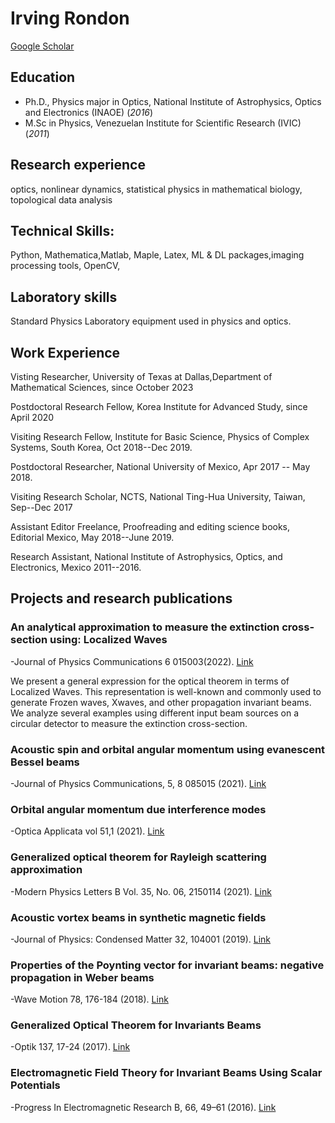 # Irving Rondon

[Google Scholar ](https://scholar.google.com/citations?user=WnYWh7UAAAAJ&hl=en&oi=ao)

## Education
- Ph.D., Physics major in Optics, National Institute of Astrophysics, Optics and Electronics (INAOE) (_2016_)
- M.Sc in Physics, Venezuelan Institute for Scientific Research  (IVIC) (_2011_)

## Research experience 
optics, nonlinear dynamics, statistical physics in mathematical biology, topological data analysis

## Technical Skills: 
Python, Mathematica,Matlab, Maple, Latex, ML & DL packages,imaging processing tools, OpenCV,
## Laboratory skills
Standard Physics Laboratory equipment used in physics and optics.

## Work Experience
Visting Researcher, University of Texas at Dallas,Department of Mathematical Sciences, since October 2023

Postdoctoral Research Fellow,  Korea Institute for Advanced Study, since April 2020

Visiting Research Fellow, Institute for Basic Science, Physics of Complex Systems,
South Korea, Oct  2018--Dec 2019.

Postdoctoral Researcher, National University of Mexico, Apr  2017 -- May 2018.

Visiting Research  Scholar, NCTS, National Ting-Hua University, Taiwan, Sep--Dec 2017

Assistant Editor Freelance, Proofreading  and editing science books, Editorial Mexico, May 2018--June 2019.

Research Assistant, National Institute of Astrophysics, Optics, and Electronics, Mexico	2011--2016.



## Projects and   research publications
### An analytical approximation to measure the extinction cross-section using: Localized Waves
-Journal of Physics Communications 6 015003(2022).
[Link](https://iopscience.iop.org/article/10.1088/2399-6528/ac3ec4)

We present a general expression for the optical theorem in terms of Localized Waves. This representation is well-known and commonly used to generate Frozen waves, Xwaves, and other propagation invariant beams. We analyze several examples using different input beam sources on a circular detector to measure the extinction cross-section.


### Acoustic spin and  orbital angular momentum  using  evanescent Bessel beams
-Journal of Physics Communications,  5, 8 085015 (2021).
[Link](https://iopscience.iop.org/article/10.1088/2399-6528/ac1e24/meta)

### Orbital angular momentum  due interference modes
-Optica Applicata  vol 51,1 (2021).
[Link](https://opticaapplicata.pwr.edu.pl/files/pdf/2021/no1/optappl_5101p59.pdf) 


### Generalized optical theorem for Rayleigh scattering approximation
-Modern Physics Letters B Vol. 35, No. 06, 2150114 (2021).
[Link](https://doi.org/10.1142/S0217984921501141) 

### Acoustic vortex beams in synthetic magnetic fields
-Journal of Physics: Condensed Matter 32, 104001 (2019).
[Link](https://iopscience.iop.org/article/10.1088/1361-648X/ab55f4) 

### Properties of the Poynting vector for invariant beams: negative 	propagation in Weber beams
-Wave Motion 78,  176-184  (2018).
[Link](https://www.sciencedirect.com/science/article/pii/S0165212518300441)

### Generalized Optical Theorem for Invariants Beams
-Optik 137, 17-24 (2017).
[Link](https://www.sciencedirect.com/science/article/pii/S0030402617302127)

### Electromagnetic Field Theory for Invariant Beams Using Scalar Potentials
-Progress In Electromagnetic Research B, 66, 49–61 (2016).
[Link](https://www.jpier.org/pierb/pier.php?paper=15123102)






